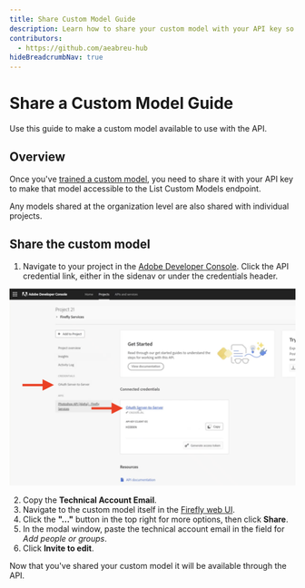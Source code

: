```yaml
---
title: Share Custom Model Guide
description: Learn how to share your custom model with your API key so they are available to use with the endpoint.
contributors:
  - https://github.com/aeabreu-hub
hideBreadcrumbNav: true
---
```


# Share a Custom Model Guide

Use this guide to make a custom model available to use with the API.

## Overview

Once you've [trained a custom model](../concepts/custom-models), you need to share it with your API key to make that model accessible to the List Custom Models endpoint.

Any models shared at the organization level are also shared with individual projects.

## Share the custom model

1. Navigate to your project in the [Adobe Developer Console](https://developer.adobe.com/console/home). Click the API credential link, either in the sidenav or under the credentials header.

![Project credentials screenshot](./images/APICred.png)

2. Copy the **Technical Account Email**.
3. Navigate to the custom model itself in the [Firefly web UI](https://firefly.adobe.com/custom-models).
4. Click the **"..."** button in the top right for more options, then click **Share**.
5. In the modal window, paste the technical account email in the field for *Add people or groups*.
6. Click **Invite to edit**.

Now that you've shared your custom model it will be available through the API.
